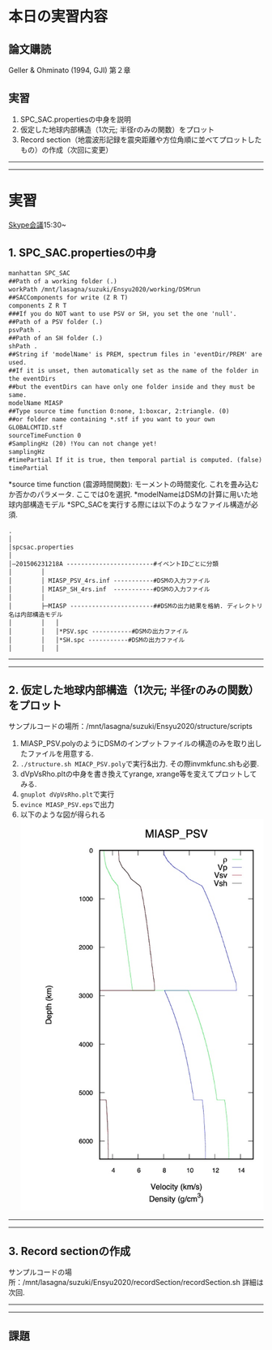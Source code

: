 # 本日の実習内容
## 論文購読
Geller & Ohminato (1994, GJI) 第２章
## 実習
1. SPC_SAC.propertiesの中身を説明
2. 仮定した地球内部構造（1次元; 半径rのみの関数）をプロット
3. Record section（地震波形記録を震央距離や方位角順に並べてプロットしたもの）の作成（次回に変更）

---
---

# 実習
[Skype会議](https://join.skype.com/YsHD0ReeJ1xa)15:30~

## 1. SPC_SAC.propertiesの中身
```
manhattan SPC_SAC
##Path of a working folder (.)
workPath /mnt/lasagna/suzuki/Ensyu2020/working/DSMrun
##SACComponents for write (Z R T)
components Z R T
###If you do NOT want to use PSV or SH, you set the one 'null'.
##Path of a PSV folder (.)
psvPath .
##Path of an SH folder (.)
shPath .
##String if 'modelName' is PREM, spectrum files in 'eventDir/PREM' are used.
##If it is unset, then automatically set as the name of the folder in the eventDirs
##but the eventDirs can have only one folder inside and they must be same.
modelName MIASP
##Type source time function 0:none, 1:boxcar, 2:triangle. (0)
##or folder name containing *.stf if you want to your own GLOBALCMTID.stf 
sourceTimeFunction 0
#SamplingHz (20) !You can not change yet!
samplingHz
#timePartial If it is true, then temporal partial is computed. (false)
timePartial
```

\*source time function (震源時間関数): モーメントの時間変化. これを畳み込むか否かのパラメータ. ここでは0を選択.
\*modelNameはDSMの計算に用いた地球内部構造モデル
\*SPC_SACを実行する際には以下のようなファイル構造が必須.
```
.
│
│spcsac.properties
│
│—201506231218A ------------------------#イベントIDごとに分類
│        │
│        │ MIASP_PSV_4rs.inf -----------#DSMの入力ファイル
│        │ MIASP_SH_4rs.inf  -----------#DSMの入力ファイル
│        │
│        ├─MIASP -----------------------##DSMの出力結果を格納. ディレクトリ名は内部構造モデル
│        │   │
│        │   │*PSV.spc -----------#DSMの出力ファイル
│        │   │*SH.spc -----------#DSMの出力ファイル
│        │   │
```

---
---

## 2. 仮定した地球内部構造（1次元; 半径rのみの関数）をプロット
サンプルコードの場所：/mnt/lasagna/suzuki/Ensyu2020/structure/scripts

1. MIASP_PSV.polyのようにDSMのインプットファイルの構造のみを取り出したファイルを用意する. 
2. `./structure.sh MIACP_PSV.poly`で実行&出力. その際invmkfunc.shも必要.
3. dVpVsRho.pltの中身を書き換えてyrange, xrange等を変えてプロットしてみる.
4. `gnuplot dVpVsRho.plt`で実行
5. `evince MIASP_PSV.eps`で出力
6. 以下のような図が得られる
![IMAGE](resources/920C63DE0BC867169EE95BCA212025A4.jpg "sample structure")

---
---

## 3. Record sectionの作成
サンプルコードの場所：/mnt/lasagna/suzuki/Ensyu2020/recordSection/recordSection.sh
詳細は次回.

---
---

## 課題
